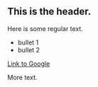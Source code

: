 ## This is the header.

Here is some regular text.
 * bullet 1
 * bullet 2

[Link to Google](https://www.google.com)

More text.